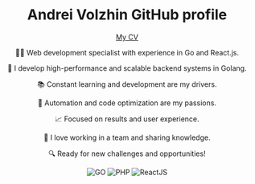 <div align="center">
   <h1>Andrei Volzhin GitHub profile</h1>
   <p><a href="https://xjl0.github.io/xjl0/">My CV</a></p>
   <div>
    <p>👨‍💻 Web development specialist with experience in Go and React.js.</p>
    <p>🚀 I develop high-performance and scalable backend systems in Golang.</p>
    <p>📚 Constant learning and development are my drivers.</p>
    <p>🤖 Automation and code optimization are my passions.</p>
    <p>📈 Focused on results and user experience.</p>
    <p>👥 I love working in a team and sharing knowledge.</p>
    <p>🔍 Ready for new challenges and opportunities!</p>
   </div>
   <p align="center">
      <img alt="GO" src="https://img.shields.io/badge/Golang-4+-2980B9?style=flat&logo=go">
      <img alt="PHP" src="https://img.shields.io/badge/PHP-6+-2980B9?style=flat&logo=PHP"/>
      <img alt="ReactJS" src="https://img.shields.io/badge/React-2+-2980B9?style=flat&logo=React">
   </p>
  <p align="center">
    <img alt="" src="https://img.shields.io/badge/GoLand-2C3E50?style=flat&logo=GoLand">
    <img alt="" src="https://img.shields.io/badge/Visual%20Studio%20Code-2C3E50?style=flat&logo=Visual+Studio+Code">
    <img alt="" src="https://img.shields.io/badge/PostgreSQL-2C3E50?style=flat&logo=PostgreSQL">
    <img alt="" src="https://img.shields.io/badge/MySQL-2C3E50?style=flat&logo=MySQL">
    <img alt="" src="https://img.shields.io/badge/MariaDB-2C3E50?style=flat&logo=MariaDB">
    <img alt="" src="https://img.shields.io/badge/phpMyAdmin-2C3E50?style=flat&logo=phpMyAdmin">
    <img alt="" src="https://img.shields.io/badge/HTML-2C3E50?style=flat&logo=HTML5">
    <img alt="" src="https://img.shields.io/badge/Javascript-2C3E50?style=flat&logo=Javascript">
    <img alt="" src="https://img.shields.io/badge/TypeScript-2C3E50?style=flat&logo=TypeScript">
    <img alt="" src="https://img.shields.io/badge/jQuery-2C3E50?style=flat&logo=jQuery">
    <img alt="" src="https://img.shields.io/badge/Create%20React%20App-2C3E50?style=flat&logo=Create+React+App">
    <img alt="" src="https://img.shields.io/badge/CSS-2C3E50?style=flat&logo=CSS3">
    <img alt="" src="https://img.shields.io/badge/Bootstrap-2C3E50?style=flat&logo=Bootstrap">
    <img alt="" src="https://img.shields.io/badge/WordPress-2C3E50?style=flat&logo=WordPress">
    <img alt="" src="https://img.shields.io/badge/Git-2C3E50?style=flat&logo=Git">
    <img alt="" src="https://img.shields.io/badge/GitHub-2C3E50?style=flat&logo=GitHub">
    <img alt="" src="https://img.shields.io/badge/Docker-2C3E50?style=flat&logo=Docker">
    <img alt="" src="https://img.shields.io/badge/Portainer-2C3E50?style=flat&logo=Portainer">
    <img alt="" src="https://img.shields.io/badge/npm-2C3E50?style=flat&logo=npm">
    <img alt="" src="https://img.shields.io/badge/NGINX-2C3E50?style=flat&logo=NGINX">
    <img alt="" src="https://img.shields.io/badge/Apache-2C3E50?style=flat&logo=Apache">
    <img alt="" src="https://img.shields.io/badge/Apache%20Kafka-2C3E50?style=flat&logo=Apache+Kafka">
    <img alt="" src="https://img.shields.io/badge/Kubernetes-2C3E50?style=flat&logo=Kubernetes">
    <img alt="" src="https://img.shields.io/badge/CentOS-2C3E50?style=flat&logo=CentOS">
    <img alt="" src="https://img.shields.io/badge/Ubuntu-2C3E50?style=flat&logo=Ubuntu">
    <img alt="" src="https://img.shields.io/badge/Asterisk-2C3E50?style=flat">
    <img alt="" src="https://img.shields.io/badge/FreePBX-2C3E50?style=flat">
    <img alt="" src="https://img.shields.io/badge/ISPManager-2C3E50?style=flat">
   </p>
  <div>
    <img alt="" src="https://github-profile-summary-cards.vercel.app/api/cards/profile-details?username=xjl0&theme=github_dark">
    <img alt="" src="https://github-profile-summary-cards.vercel.app/api/cards/repos-per-language?username=xjl0&theme=github_dark">
    <img alt="" src="https://github-profile-summary-cards.vercel.app/api/cards/most-commit-language?username=xjl0&theme=github_dark">
  </div>
</div>
